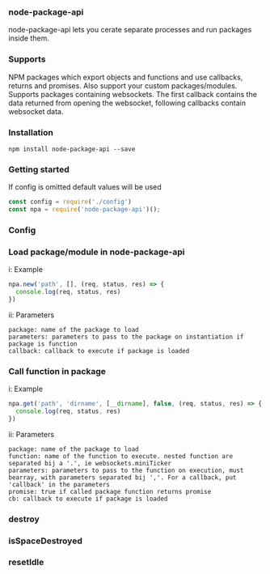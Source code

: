 ### node-package-api
node-package-api lets you cerate separate processes and run packages inside them.

### Supports
NPM packages which export objects and functions and use callbacks, returns and promises.
Also support your custom packages/modules.
Supports packages containing websockets. The first callback contains the data returned from
opening the websocket, following callbacks contain websocket data.

### Installation
```
npm install node-package-api --save
```

### Getting started
If config is omitted default values will be used
```js
const config = require('./config')
const npa = require('node-package-api')();
```

### Config

### Load package/module in node-package-api
i: Example
```js
npa.new('path', [], (req, status, res) => {
  console.log(req, status, res)
})
```

ii: Parameters
```
package: name of the package to load
parameters: parameters to pass to the package on instantiation if package is function
callback: callback to execute if package is loaded
```

### Call function in package
i: Example
```js
npa.get('path', 'dirname', [__dirname], false, (req, status, res) => {
  console.log(req, status, res)
})
```

ii: Parameters
```
package: name of the package to load
function: name of the function to execute. nested function are separated bij a '.', ie websockets.miniTicker
parameters: parameters to pass to the function on execution, must bearray, with parameters separated bij ','. For a callback, put 'callback' in the parameters
promise: true if called package function returns promise
cb: callback to execute if package is loaded
```

### destroy

### isSpaceDestroyed

### resetIdle
